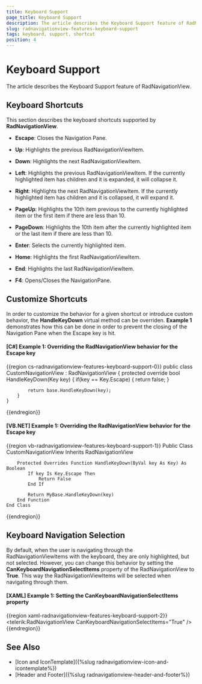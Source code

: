 ```yaml
---
title: Keyboard Support
page_title: Keyboard Support
description: The article describes the Keyboard Support feature of RadNavigationView.
slug: radnavigationview-features-keyboard-support
tags: keyboard, support, shortcut
position: 4
---
```


# Keyboard Support

The article describes the Keyboard Support feature of RadNavigationView.

## Keyboard Shortcuts

This section describes the keyboard shortcuts supported by __RadNavigationView__.

* __Escape__: Closes the Navigation Pane.

* __Up__: Highlights the previous RadNavigationViewItem.

* __Down__: Highlights the next RadNavigationViewItem.

* __Left__: Highlights the previous RadNavigationViewItem. If the currently highlighted item has children and it is expanded, it will collapse it.

* __Right__: Highlights the next RadNavigationViewItem. If the currently highlighted item has children and it is collapsed, it will expand it.

* __PageUp__: Highlights the 10th item previous to the currently highlighted item or the first item if there are less than 10.

* __PageDown__: Highlights the 10th item after the currently highlighted item or the last item if there are less than 10.

* __Enter__: Selects the currently highlighted item.

* __Home__: Highlights the first RadNavigationViewItem.

* __End__: Highlights the last RadNavigationViewItem.

* __F4__: Opens/Closes the NavigationPane.

## Customize Shortcuts

In order to customize the behavior for a given shortcut or introduce custom behavior, the __HandleKeyDown__ virtual method can be overriden. __Example 1__ demonstrates how this can be done in order to prevent the closing of the Navigation Pane when the Escape key is hit.

#### __[C#] Example 1: Overriding the RadNavigationView behavior for the Escape key__

{{region cs-radnavigationview-features-keyboard-support-0}}
	public class CustomNavigationView : RadNavigationView
    {
        protected override bool HandleKeyDown(Key key)
        {
            if(key == Key.Escape)
            {
                return false;
            }

            return base.HandleKeyDown(key);
        }
    }
{{endregion}}

#### __[VB.NET] Example 1: Overriding the RadNavigationView behavior for the Escape key__

{{region vb-radnavigationview-features-keyboard-support-1}}
	Public Class CustomNavigationView
	    Inherits RadNavigationView

		Protected Overrides Function HandleKeyDown(ByVal key As Key) As Boolean
			If key Is Key.Escape Then
				Return False
			End If

			Return MyBase.HandleKeyDown(key)
		End Function
    End Class
{{endregion}}

## Keyboard Navigation Selection

By default, when the user is navigating through the RadNavigationViewItems with the keyboard, they are only highlighted, but not selected. However, you can change this behavior by setting the __CanKeyboardNavigationSelectItems__ property of the RadNavigationView to __True__. This way the RadNavigationViewItems will be selected when navigating through them.

#### __[XAML] Example 1: Setting the CanKeyboardNavigationSelectItems property__
{{region xaml-radnavigationview-features-keyboard-support-2}}
	 <telerik:RadNavigationView CanKeyboardNavigationSelectItems="True" />
{{endregion}}

## See Also

* [Icon and IconTemplate]({%slug radnavigationview-icon-and-icontemplate%})
* [Header and Footer]({%slug radnavigationview-header-and-footer%})